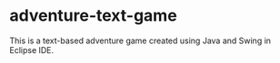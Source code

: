 # adventure-text-game
This is a text-based adventure game created using Java and Swing in Eclipse IDE.

